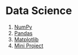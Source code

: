 # Data Science

1. [NumPy](https://colab.research.google.com/github/HackBinghamton/DataScienceWorkshop/blob/master/DataScience/NumPy.ipynb)
2. [Pandas](https://colab.research.google.com/github/HackBinghamton/DataScienceWorkshop/blob/master/DataScience/Pandas.ipynb)
3. [Matplotlib](https://colab.research.google.com/github/HackBinghamton/DataScienceWorkshop/blob/master/DataScience/matplotlib.ipynb)
4. [Mini Project](https://colab.research.google.com/github/HackBinghamton/DataScienceWorkshop/blob/master/DataScience/Data%20Science%20Mini-Project.ipynb)
